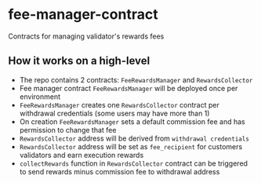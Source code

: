 # fee-manager-contract
Contracts for managing validator's rewards fees

## How it works on a high-level
- The repo contains 2 contracts: `FeeRewardsManager` and `RewardsCollector` 
- Fee manager contract `FeeRewardsManager` will be deployed once per environment
- `FeeRewardsManager` creates one `RewardsCollector` contract per withdrawal credentials (some users may have more than 1)
- On creation `FeeRewardsManager` sets a default commission fee and has permission to change that fee
- `RewardsCollector` address will be derived from `withdrawal credentials` 
- `RewardsCollector` address will be set as `fee_recipient` for customers validators and earn execution rewards
- `collectRewards` function in `RewardsCollector` contract can be triggered to send rewards minus commission fee to withdrawal address 
